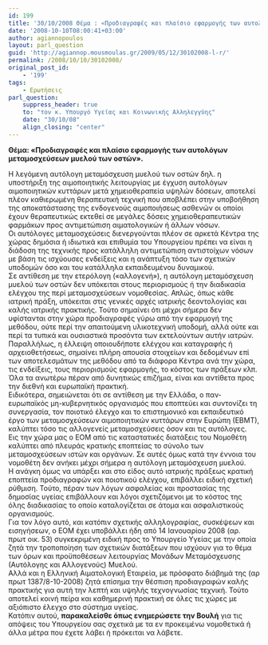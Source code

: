 ```yaml
---
id: 199
title: '30/10/2008 Θέμα : «Προδιαγραφές και πλαίσιο εφαρμογής των αυτολόγων μεταμοσχεύσεων μυελού των οστών».'
date: '2008-10-10T08:00:41+03:00'
author: agiannopoulos
layout: parl_question
guid: 'http://agiannop.mousmoulas.gr/2009/05/12/30102008-l-r/'
permalink: /2008/10/10/30102008/
original_post_id:
    - '199'
tags:
    - Ερωτήσεις
parl_question:
    suppress_header: true
    to: "τον κ. Υπουργό Υγείας και Κοινωνικής Αλληλεγγύης"
    date: "30/10/08"
    align_closing: "center"
---
```


**Θέμα: «Προδιαγραφές και πλαίσιο εφαρμογής των αυτολόγων μεταμοσχεύσεων μυελού των οστών».**

Η λεγόμενη αυτόλογη μεταμόσχευση μυελού των οστών δηλ. η υποστήριξη της αιμοποιητικής λειτουργίας με έγχυση αυτολόγων αιμοποιητικών κυττάρων μετά χημειοθεραπεία υψηλών δόσεων, αποτελεί πλέον καθιερωμένη θεραπευτική τεχνική που αποβλέπει στην υποβοήθηση της αποκατάστασης της ενδογενούς αιμοποιήσεως ασθενών οι οποίοι έχουν θεραπευτικώς εκτεθεί σε μεγάλες δόσεις χημειοθεραπευτικών φαρμάκων προς αντιμετώπιση αιματολογικών ή άλλων νόσων.  
Οι αυτόλογες μεταμοσχεύσεις διενεργούνται πλέον σε αρκετά Κέντρα της χώρας δημόσια ή ιδιωτικά και επιθυμία του Υπουργείου πρέπει να είναι η διάδοση της τεχνικής προς κατάλληλη αντιμετώπιση αντιστοίχων νόσων με βάση τις ισχύουσες ενδείξεις και η ανάπτυξη τόσο των σχετικών υποδομών όσο και του κατάλληλα εκπαιδευμένου δυναμικού.  
Σε αντίθεση με την ετερόλογη («αλλογενή»), η αυτόλογη μεταμόσχευση μυελού των οστών δεν υπόκειται στους περιορισμούς ή την διαδικασία ελέγχου της περί μεταμοσχεύσεων νομοθεσίας. Απλώς, όπως κάθε ιατρική πράξη, υπόκειται στις γενικές αρχές ιατρικής δεοντολογίας και καλής ιατρικής πρακτικής. Τούτο σημαίνει ότι μέχρι σήμερα δεν υφίστανται στην χώρα προδιαγραφές γύρω από την εφαρμογή της μεθόδου, ούτε περί την απαιτούμενη υλικοτεχνική υποδομή, αλλά ούτε και περί τα τυπικά και ουσιαστικά προσόντα των εκτελούντων αυτήν ιατρών.  
Παραλλήλως, η έλλειψη οποιουδήποτε ελέγχου και καταγραφής ή αρχειοθετήσεως, σημαίνει πλήρη απουσία στοιχείων και δεδομένων επί των αποτελεσμάτων της μεθόδου από τα διάφορα Κέντρα ανά την χώρα, τις ενδείξεις, τους περιορισμούς εφαρμογής, το κόστος των πράξεων κλπ.  
Όλα τα ανωτέρω πέραν από δυνητικώς επιζήμια, είναι και αντίθετα προς την διεθνή και ευρωπαϊκή πρακτική.  
Ειδικότερα, σημειώνεται ότι σε αντίθεση με την Ελλάδα, ο παν-ευρωπαϊκός μη-κυβερνητικός οργανισμός που εποπτεύει και συντονίζει τη συνεργασία, τον ποιοτικό έλεγχο και το επιστημονικό και εκπαιδευτικό έργο των μεταμοσχεύσεων αιμοποιητικών κυττάρων στην Ευρώπη (ΕΒΜΤ), καλύπτει τόσο τις αλλογενείς μεταμοσχεύσεις όσον και τις αυτόλογες.  
Εις την χώρα μας ο ΕΟΜ από τις καταστατικές διατάξεις του Νομοθέτη καλύπτει από πλευράς κρατικής εποπτείας το σύνολο των μεταμοσχεύσεων ιστών και οργάνων. Σε αυτές όμως κατά την έννοια του νομοθέτη δεν ανήκει μέχρι σήμερα η αυτόλογη μεταμόσχευση μυελού.  
Η ανάγκη όμως να υπάρξει και στο είδος αυτό ιατρικής πράξεως κρατική εποπτεία προδιαγραφών και ποιοτικού ελέγχου, επιβάλλει ειδική σχετική ρύθμιση. Τούτο, πέραν των λόγων ασφαλείας και προστασίας της δημοσίας υγείας επιβάλλουν και λόγοι σχετιζόμενοι με το κόστος της όλης διαδικασίας το οποίο καταλογίζεται σε άτομα και ασφαλιστικούς οργανισμούς.  
Για τον λόγο αυτό, και κατόπιν σχετικής αλληλογραφίας, συσκέψεων και εισηγήσεων, ο ΕΟΜ έχει υποβάλλει ήδη από 14 Ιανουαρίου 2008 (αρ. πρωτ οικ. 53) συγκεκριμένη ειδική προς το Υπουργείο Υγείας με την οποία ζητά την τροποποίηση των σχετικών διατάξεων που ισχύουν για το θέμα των όρων και προϋποθέσεων λειτουργίας Μονάδων Μεταμόσχευσης (Αυτόλογης και Αλλογενούς) Μυελού.  
Aλλά και η Ελληνική Αιματολογική Εταιρεία, με πρόσφατο διάβημά της (αρ πρωτ 1387/8-10-2008) ζητά επίσημα την θέσπιση προδιαγραφών καλής πρακτικής για αυτή την λεπτή και υψηλής τεχνογνωσίας τεχνική. Τούτο αποτελεί κοινή πείρα και καθημερινή πρακτική σε όλες τις χώρες με αξιόπιστο έλεγχο στο σύστημα υγείας.  
Κατόπιν αυτού, **παρακαλείσθε όπως ενημερώσετε την Βουλή** για τις απόψεις του Υπουργείου σας σχετικά με τα εν προκειμένω νομοθετικά ή άλλα μέτρα που έχετε λάβει ή πρόκειται να λάβετε.